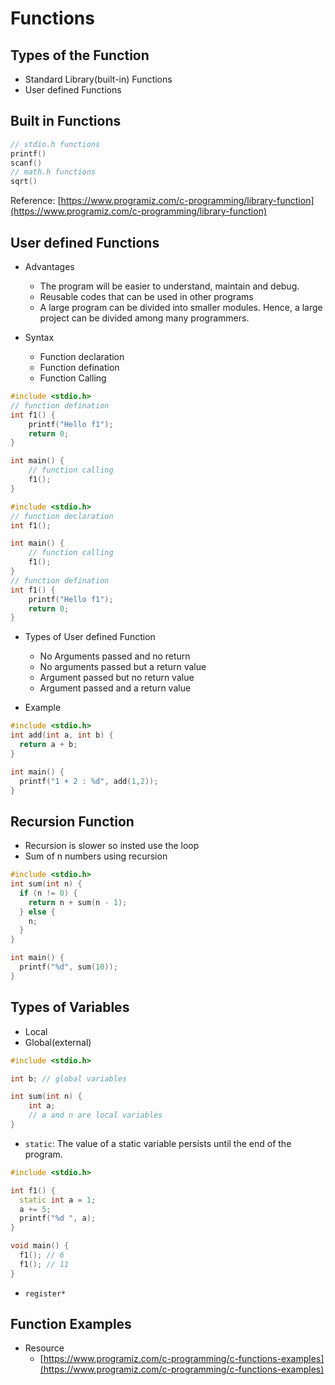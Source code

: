 # Functions

## Types of the Function

- Standard Library(built-in) Functions
- User defined Functions

## Built in Functions

```cpp
// stdio.h functions
printf()
scanf()
// math.h functions
sqrt()
```

Reference: [https://www.programiz.com/c-programming/library-function](https://www.programiz.com/c-programming/library-function)

## User defined Functions

- Advantages

  - The program will be easier to understand, maintain and debug.
  - Reusable codes that can be used in other programs
  - A large program can be divided into smaller modules. Hence, a large project can be divided among many programmers.

- Syntax
  - Function declaration
  - Function defination
  - Function Calling

```cpp
#include <stdio.h>
// function defination
int f1() {
    printf("Hello f1");
    return 0;
}

int main() {
    // function calling
    f1();
}

```

```cpp
#include <stdio.h>
// function declaration
int f1();

int main() {
    // function calling
    f1();
}
// function defination
int f1() {
    printf("Hello f1");
    return 0;
}
```

- Types of User defined Function

  - No Arguments passed and no return
  - No arguments passed but a return value
  - Argument passed but no return value
  - Argument passed and a return value

- Example

```cpp
#include <stdio.h>
int add(int a, int b) {
  return a + b;
}

int main() {
  printf("1 + 2 : %d", add(1,2));
}
```

## Recursion Function

- Recursion is slower so insted use the loop
- Sum of n numbers using recursion

```cpp
#include <stdio.h>
int sum(int n) {
  if (n != 0) {
    return n + sum(n - 1);
  } else {
    n;
  }
}

int main() {
  printf("%d", sum(10));
}
```

## Types of Variables

- Local
- Global(external)

```cpp
#include <stdio.h>

int b; // global variables

int sum(int n) {
	int a;
	// a and n are local variables
}
```

- `static`: The value of a static variable persists until the end of the program.

```cpp
#include <stdio.h>

int f1() {
  static int a = 1;
  a += 5;
  printf("%d ", a);
}

void main() {
  f1(); // 6
  f1(); // 11
}
```

- `register*`

## Function Examples

- Resource
  - [https://www.programiz.com/c-programming/c-functions-examples](https://www.programiz.com/c-programming/c-functions-examples)

